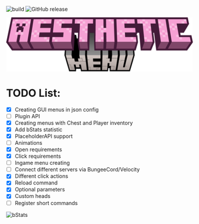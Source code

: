 ![build](https://img.shields.io/github/actions/workflow/status/s1stemdev/AestheticMenu/maven.yml) 
![GitHub release](https://img.shields.io/github/v/release/s1stemdev/AestheticMenu)

![head](.github/assets/plugin_title.png)
# TODO List:

- [x] Creating GUI menus in json config
- [ ] Plugin API
- [x] Creating menus with Chest and Player inventory
- [x] Add bStats statistic
- [x] PlaceholderAPI support
- [ ] Animations
- [x] Open requirements
- [x] Click requirements
- [ ] Ingame menu creating
- [ ] Connect different servers via BungeeCord/Velocity
- [x] Different click actions
- [x] Reload command
- [x] Optional parameters
- [x] Custom heads
- [ ] Register short commands

![bStats](https://bstats.org/signatures/bukkit/AestheticMenu.svg)
